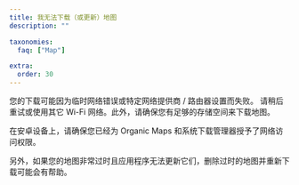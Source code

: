 ```yaml
---
title: 我无法下载（或更新）地图
description: ""

taxonomies:
  faq: ["Map"]

extra:
  order: 30
---
```


您的下载可能因为临时网络错误或特定网络提供商 / 路由器设置而失败。 请稍后重试或使用其它 Wi-Fi 网络。此外，请确保您有足够的存储空间来下载地图。

在安卓设备上，请确保您已经为 Organic Maps 和系统下载管理器授予了网络访问权限。

另外，如果您的地图非常过时且应用程序无法更新它们，删除过时的地图并重新下载可能会有帮助。
